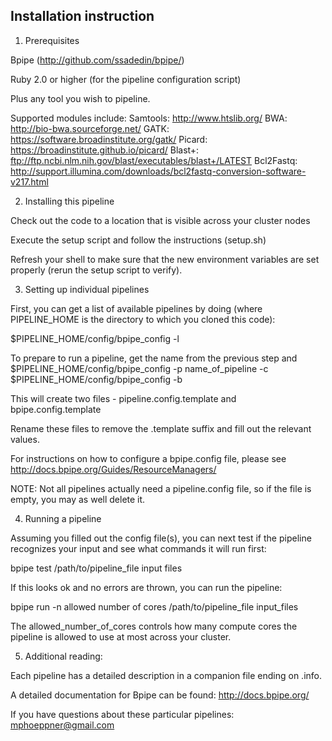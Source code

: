 Installation instruction
------------------------

1) Prerequisites

Bpipe (http://github.com/ssadedin/bpipe/)

Ruby 2.0 or higher (for the pipeline configuration script)

Plus any tool you wish to pipeline. 

Supported modules include:
Samtools: http://www.htslib.org/
BWA: http://bio-bwa.sourceforge.net/
GATK: https://software.broadinstitute.org/gatk/
Picard: https://broadinstitute.github.io/picard/
Blast+: ftp://ftp.ncbi.nlm.nih.gov/blast/executables/blast+/LATEST
Bcl2Fastq: http://support.illumina.com/downloads/bcl2fastq-conversion-software-v217.html

2) Installing this pipeline

Check out the code to a location that is visible across your cluster nodes

Execute the setup script and follow the instructions (setup.sh)

Refresh your shell to make sure that the new environment variables are set properly (rerun the setup script to verify).

3) Setting up individual pipelines

First, you can get a list of available pipelines by doing (where PIPELINE_HOME is the directory to which you cloned this code):

$PIPELINE_HOME/config/bpipe_config -l

To prepare to run a pipeline, get the name from the previous step and
$PIPELINE_HOME/config/bpipe_config -p name_of_pipeline -c
$PIPELINE_HOME/config/bpipe_config -b

This will create two files - pipeline.config.template and bpipe.config.template

Rename these files to remove the .template suffix and fill out the relevant values. 

For instructions on how to configure a bpipe.config file, please see http://docs.bpipe.org/Guides/ResourceManagers/

NOTE: Not all pipelines actually need a pipeline.config file, so if the file is empty, you may as well delete it. 

4) Running a pipeline

Assuming you filled out the config file(s), you can next test if the pipeline recognizes your input and see what commands it will run first:

bpipe test /path/to/pipeline_file input files

If this looks ok and no errors are thrown, you can run the pipeline:

bpipe run -n allowed number of cores /path/to/pipeline_file input_files

The allowed_number_of_cores controls how many compute cores the pipeline is allowed to use at most across your cluster. 

5) Additional reading:

Each pipeline has a detailed description in a companion file ending on .info. 

A detailed documentation for Bpipe can be found: http://docs.bpipe.org/

If you have questions about these particular pipelines: mphoeppner@gmail.com


